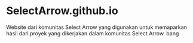 # SelectArrow.github.io

Website dari komunitas Select Arrow yang digunakan untuk memaparkan hasil dari proyek yang dikerjakan dalam komunitas Select Arrow.
bang